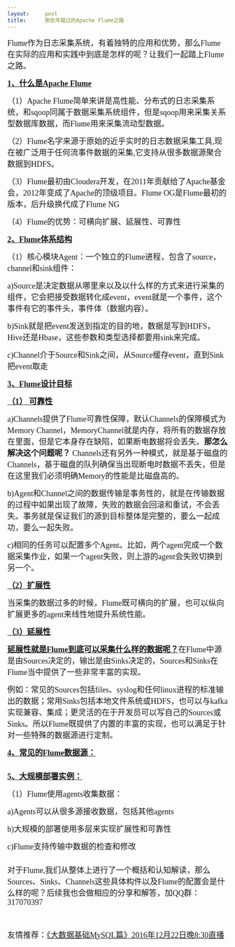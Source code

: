 ```yaml
---
layout:     post
title:      那些年踏过的Apache Flume之路
---
```

<div id="article_content" class="article_content clearfix csdn-tracking-statistics" data-pid="blog" data-mod="popu_307" data-dsm="post">
								            <link rel="stylesheet" href="https://csdnimg.cn/release/phoenix/template/css/ck_htmledit_views-f76675cdea.css">
						<div class="htmledit_views" id="content_views">
                
<p align="center" style="text-align:left;"><span style="font-family:SimSun;font-size:18px;">Flume作为日志采集系统，有着独特的应用和优势，那么Flume在实际的应用和实践中到底是怎样的呢？让我们一起踏上Flume之路。</span></p>
<p><span style="font-family:SimSun;font-size:18px;"><a href="https://jq.qq.com/?_wv=1027&amp;k=42koW38" rel="nofollow"><strong>1、什么是Apache Flume</strong></a></span></p>
<p><span style="font-family:SimSun;font-size:18px;">（1）Apache Flume简单来讲是高性能、分布式的日志采集系统，和sqoop同属于数据采集系统组件，但是sqoop用来采集关系型数据库数据，而Flume用来采集流动型数据。</span></p>
<p><span style="font-family:SimSun;font-size:18px;">（2）Flume名字来源于原始的近乎实时的日志数据采集工具,现在被广泛用于任何流事件数据的采集,它支持从很多数据源聚合数据到HDFS。</span></p>
<p><span style="font-family:SimSun;font-size:18px;">（3）Flume最初由Cloudera开发，在2011年贡献给了Apache基金会，2012年变成了Apache的顶级项目。Flume OG是Flume最初的版本，后升级换代成了Flume NG</span></p>
<p><span style="font-family:SimSun;font-size:18px;">（4）Flume的优势：可横向扩展、延展性、可靠性</span></p>
<p><span style="font-family:SimSun;font-size:18px;"><a href="https://jq.qq.com/?_wv=1027&amp;k=42koW38" rel="nofollow"><strong>2、Flume体系结构</strong></a></span></p>
<p><span style="font-family:SimSun;font-size:18px;">（1）核心模块Agent：一个独立的Flume进程，包含了source，channel和sink组件：</span></p>
<p><span style="font-family:SimSun;font-size:18px;">a)Source是决定数据从哪里来以及以什么样的方式来进行采集的组件，它会把接受数据转化成event，event就是一个事件，这个事件有它的事件头，事件体（数据内容）。</span></p>
<p><span style="font-family:SimSun;font-size:18px;">b)Sink就是把event发送到指定的目的地，数据是写到HDFS，Hive还是Hbase，这些参数和类型选择都要用sink来完成。</span></p>
<p><span style="font-family:SimSun;font-size:18px;">c)Channel介于Source和Sink之间，从Source缓存event，直到Sink把event取走</span></p>
<p><span style="font-family:SimSun;font-size:18px;"><a href="https://jq.qq.com/?_wv=1027&amp;k=42koW38" rel="nofollow"><strong>3、Flume设计目标</strong></a></span></p>
<p><span style="font-family:SimSun;font-size:18px;"><a href="https://jq.qq.com/?_wv=1027&amp;k=42koW38" rel="nofollow"><strong>（1） 可靠性</strong></a></span></p>
<p><span style="font-family:SimSun;font-size:18px;">a)Channels提供了Flume可靠性保障，默认Channels的保障模式为Memory Channel，MemoryChannel就是内存，将所有的数据存放在里面，但是它本身存在缺陷，如果断电数据将会丢失。<strong>那怎么解决这个问题呢？</strong> Channels还有另外一种模式，就是基于磁盘的Channels，基于磁盘的队列确保当出现断电时数据不丢失，但是在这里我们必须明确Memory的性能是比磁盘高的。</span></p>
<p><span style="font-family:SimSun;font-size:18px;">b)Agent和Channel之间的数据传输是事务性的，就是在传输数据的过程中如果出现了故障，失败的数据会回滚和重试，不会丢失。事务就是保证我们的源到目标整体是完整的，要么一起成功，要么一起失败。                           </span></p>
<p><span style="font-family:SimSun;font-size:18px;">c)相同的任务可以配置多个Agent。比如，两个agent完成一个数据采集作业，如果一个agent失败，则上游的agent会失败切换到另一个。</span></p>
<p><span style="font-family:SimSun;font-size:18px;"><a href="https://jq.qq.com/?_wv=1027&amp;k=42koW38" rel="nofollow"><strong>（2）扩展性</strong></a></span></p>
<p><span style="font-family:SimSun;font-size:18px;">当采集的数据过多的时候，Flume既可横向的扩展，也可以纵向扩展更多的agent来线性地提升系统性能。</span></p>
<p><span style="font-family:SimSun;font-size:18px;"><a href="https://jq.qq.com/?_wv=1027&amp;k=42koW38" rel="nofollow"><strong>（3）延展性</strong></a></span></p>
<p><span style="font-family:SimSun;font-size:18px;"><strong><a href="https://jq.qq.com/?_wv=1027&amp;k=42koW38" rel="nofollow">延展性就是Flume到底可以采集什么样的数据呢？</a></strong>在Flume中源是由Sources决定的，输出是由Sinks决定的，Sources和Sinks在Flume当中提供了一些非常丰富的实现。</span></p>
<p><span style="font-family:SimSun;font-size:18px;">例如：常见的Sources包括files、syslog和任何linux进程的标准输出的数据；常用Sinks包括本地文件系统或HDFS，也可以与kafka实现兼容、集成；更灵活的在于开发员可以写自己的Sources或Sinks。所以Flume既提供了内置的丰富的实现，也可以满足于针对一些特殊的数据源进行定制。</span></p>
<p><strong><span style="font-family:SimSun;font-size:18px;"><a href="https://jq.qq.com/?_wv=1027&amp;k=42koW38" rel="nofollow">4、常见的Flume数据源：</a></span></strong></p>
<p><strong><span style="font-family:SimSun;font-size:18px;"><a href="https://jq.qq.com/?_wv=1027&amp;k=42koW38" rel="nofollow"><img src="https://img-blog.csdn.net/20161222133326408?watermark/2/text/aHR0cDovL2Jsb2cuY3Nkbi5uZXQvZGFzaHVqdTIwMTY=/font/5a6L5L2T/fontsize/400/fill/I0JBQkFCMA==/dissolve/70/gravity/Center" alt=""></a><br></span></strong></p>
<p></p>
<p><strong><span style="font-family:SimSun;font-size:18px;"><a href="https://jq.qq.com/?_wv=1027&amp;k=42koW38" rel="nofollow">5、大规模部署实例：</a></span></strong></p>
<p><span style="font-family:SimSun;font-size:18px;">（1）Flume使用agents收集数据：</span></p>
<p><span style="font-family:SimSun;font-size:18px;">a)Agents可以从很多源接收数据，包括其他agents</span></p>
<p><span style="font-family:SimSun;font-size:18px;">b)大规模的部署使用多层来实现扩展性和可靠性</span></p>
<p><span style="font-family:SimSun;font-size:18px;">c)Flume支持传输中数据的检查和修改</span></p>
<p><span style="font-family:SimSun;font-size:18px;"><a href="https://jq.qq.com/?_wv=1027&amp;k=42koW38" rel="nofollow"><img src="https://img-blog.csdn.net/20161222133344143?watermark/2/text/aHR0cDovL2Jsb2cuY3Nkbi5uZXQvZGFzaHVqdTIwMTY=/font/5a6L5L2T/fontsize/400/fill/I0JBQkFCMA==/dissolve/70/gravity/Center" alt=""></a><br></span></p>
<p></p>
<p><span style="font-family:SimSun;font-size:18px;">对于Flume,我们从整体上进行了一个概括和认知解读，那么Sources、Sinks、Channels这些具体构件以及Flume的配置会是什么样的呢？后续我也会做相应的分享和解答，加QQ群：</span><span style="font-family:SimSun;font-size:18px;">317070397 </span></p>
<p><span style="font-family:SimSun;font-size:18px;"><br></span></p>
<p><span style="font-family:SimSun;font-size:18px;">友情推荐：<a href="https://jq.qq.com/?_wv=1027&amp;k=42koW38" rel="nofollow">《大数据基础MySQL篇》2016年12月22日晚8:30直播</a></span></p>
<p><span style="font-family:SimSun;font-size:18px;"> </span></p>
<p><strong><span style="font-family:SimSun;font-size:18px;"> </span></strong></p>
<p><span style="font-family:SimSun;font-size:18px;"> </span></p>
<p><span style="font-family:SimSun;font-size:18px;"> </span></p>
<p><span style="font-family:SimSun;font-size:18px;"> </span></p>
<p><span style="font-family:SimSun;font-size:18px;"> </span></p>
<p><span style="font-family:SimSun;font-size:18px;"> </span></p>
<p><span style="font-family:SimSun;font-size:18px;"> </span></p>
<p><span style="font-family:SimSun;font-size:18px;"> </span></p>
            </div>
                </div>